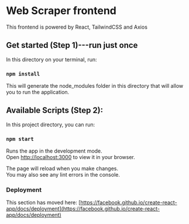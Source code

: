 # Web Scraper frontend

This frontend is powered by React, TailwindCSS and Axios

## Get started (Step 1)---run just once

In this directory on your terminal, run:

### `npm install`

This will generate the node_modules folder in this directory that will allow you to run the application.

## Available Scripts (Step 2):

In this project directory, you can run:

### `npm start`

Runs the app in the development mode.\
Open [http://localhost:3000](http://localhost:3000) to view it in your browser.

The page will reload when you make changes.\
You may also see any lint errors in the console.


### Deployment

This section has moved here: [https://facebook.github.io/create-react-app/docs/deployment](https://facebook.github.io/create-react-app/docs/deployment)


